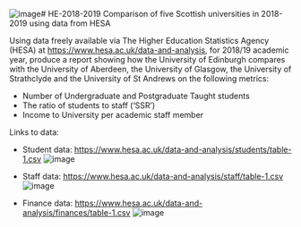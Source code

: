 ![image](https://github.com/kjp07/HE-2018-2019/assets/74372699/e010c75a-5cb1-4ac1-a475-7207c2fdda02)# HE-2018-2019
Comparison of five Scottish universities in 2018-2019 using data from HESA 

Using data freely available via The Higher Education Statistics Agency (HESA) at https://www.hesa.ac.uk/data-and-analysis, for 2018/19 academic year, produce a report showing how the University of Edinburgh compares with the University of Aberdeen, the University of Glasgow, the University of Strathclyde and the University of St Andrews on the following metrics:

* Number of Undergraduate and Postgraduate Taught students
* The ratio of students to staff (‘SSR’)
* Income to University per academic staff member

Links to data:

* Student data: https://www.hesa.ac.uk/data-and-analysis/students/table-1.csv
![image](https://github.com/kjp07/HE-2018-2019/assets/74372699/8e4c4a21-f9c8-4177-b307-11b862bad736)

* Staff data: https://www.hesa.ac.uk/data-and-analysis/staff/table-1.csv
![image](https://github.com/kjp07/HE-2018-2019/assets/74372699/01de0815-b87c-4404-aeed-3716559133f6)

* Finance data: https://www.hesa.ac.uk/data-and-analysis/finances/table-1.csv
![image](https://github.com/kjp07/HE-2018-2019/assets/74372699/c59ccd31-db4d-4de4-b14b-5b575149c6bc)



